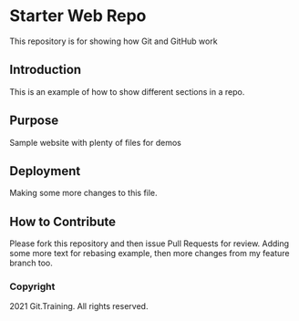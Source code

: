 # Starter Web Repo

This repository is for showing how Git and GitHub work

## Introduction

This is an example of how to show different sections in a repo.

## Purpose

Sample website with plenty of files for demos

## Deployment

Making some more changes to this file.

## How to Contribute

Please fork this repository and then issue Pull Requests for review.  Adding some more text for rebasing example, then more changes from my feature branch too.

### Copyright

2021 Git.Training. All rights reserved.